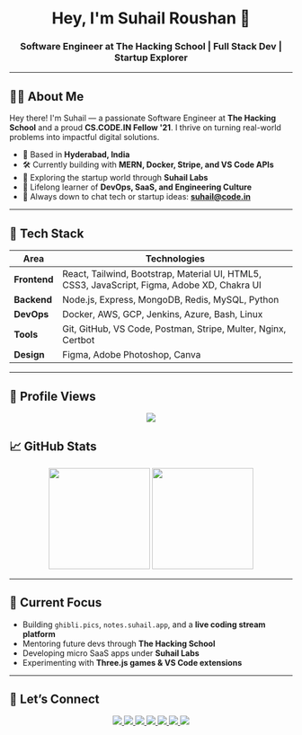 <h1 align="center">Hey, I'm Suhail Roushan 🚀</h1>
<h3 align="center">Software Engineer at The Hacking School | Full Stack Dev | Startup Explorer</h3>

---

## 🙋‍♂️ About Me

Hey there! I'm Suhail — a passionate Software Engineer at **The Hacking School** and a proud **CS.CODE.IN Fellow '21**. I thrive on turning real-world problems into impactful digital solutions.

- 📍 Based in **Hyderabad, India**  
- 🛠️ Currently building with **MERN, Docker, Stripe, and VS Code APIs**  
- 🚀 Exploring the startup world through **Suhail Labs**  
- 🧠 Lifelong learner of **DevOps, SaaS, and Engineering Culture**  
- 💬 Always down to chat tech or startup ideas: [**suhail@code.in**](mailto:suhail@code.in)

---

## 🧰 Tech Stack

| **Area**      | **Technologies**                                                                                                                                     |
|---------------|-------------------------------------------------------------------------------------------------------------------------------------------------------|
| **Frontend**  | React, Tailwind, Bootstrap, Material UI, HTML5, CSS3, JavaScript, Figma, Adobe XD, Chakra UI                                                         |
| **Backend**   | Node.js, Express, MongoDB, Redis, MySQL, Python                                                                                                       |
| **DevOps**    | Docker, AWS, GCP, Jenkins, Azure, Bash, Linux                                                                                                         |
| **Tools**     | Git, GitHub, VS Code, Postman, Stripe, Multer, Nginx, Certbot                                                                                         |
| **Design**    | Figma, Adobe Photoshop, Canva                                                                                                                         |

---

## 👀 Profile Views

<p align="center">
  <img src="https://profile-counter.glitch.me/suhailroushan13/count.svg" />
</p>


## 📈 GitHub Stats

<p align="center">
  <img src="https://github-readme-stats.vercel.app/api?username=suhailroushan13&show_icons=true&theme=tokyonight&count_private=true" height="180em"/>
  <img src="https://github-readme-stats.vercel.app/api/top-langs/?username=suhailroushan13&layout=compact&theme=tokyonight" height="180em"/>
</p>

---

## 🧠 Current Focus

- Building `ghibli.pics`, `notes.suhail.app`, and a **live coding stream platform**
- Mentoring future devs through **The Hacking School**
- Developing micro SaaS apps under **Suhail Labs**
- Experimenting with **Three.js games & VS Code extensions**

---

## 🔗 Let’s Connect

<div align="center">
  <a href="https://suhailroushan.com" target="_blank">
    <img src="https://img.shields.io/badge/🌐 Website-blueviolet?style=for-the-badge" />
  </a>
  <a href="https://suhailroushan.in" target="_blank">
    <img src="https://img.shields.io/badge/📄 Resume-grey?style=for-the-badge" />
  </a>
  <a href="https://twitter.com/0xsuhailroushan" target="_blank">
    <img src="https://img.shields.io/badge/Twitter-1DA1F2?style=for-the-badge&logo=twitter&logoColor=white" />
  </a>
  <a href="https://linkedin.com/in/suhailroushan13" target="_blank">
    <img src="https://img.shields.io/badge/LinkedIn-0A66C2?style=for-the-badge&logo=linkedin&logoColor=white" />
  </a>
  <a href="https://medium.com/@suhailroushan" target="_blank">
    <img src="https://img.shields.io/badge/Medium-000000?style=for-the-badge&logo=medium&logoColor=white" />
  </a>
  <a href="https://instagram.com/suhailroushan" target="_blank">
    <img src="https://img.shields.io/badge/Instagram-E4405F?style=for-the-badge&logo=instagram&logoColor=white" />
  </a>
  <a href="https://facebook.com/your.suhailroushan" target="_blank">
    <img src="https://img.shields.io/badge/Facebook-1877F2?style=for-the-badge&logo=facebook&logoColor=white" />
  </a>
</div>

